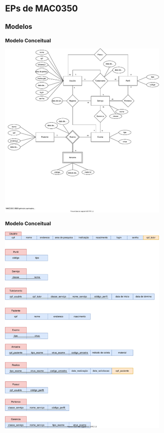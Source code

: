 # EPs de MAC0350

## Modelos
### Modelo Conceitual
![Modelo Conceitual](modelo-conceitual.svg)

### Modelo Conceitual
![Modelo Lógico](modelo-logico.svg)
